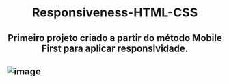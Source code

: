 <h1 align="center"> Responsiveness-HTML-CSS </h1>
<h2 align="center"> Primeiro projeto criado a partir do método Mobile First para aplicar responsividade. <h2/>



![image](https://user-images.githubusercontent.com/113392841/204060390-26283d93-c670-49d3-8caa-e8fcfbaa7e33.png)
